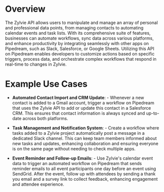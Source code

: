 # Overview

The Zylvie API allows users to manipulate and manage an array of personal and professional data points, from managing contacts to automating calendar events and task lists. With its comprehensive suite of features, businesses can automate workflows, sync data across various platforms, and enhance productivity by integrating seamlessly with other apps on Pipedream, such as Slack, Salesforce, or Google Sheets. Utilizing this API on Pipedream enables developers to customize actions based on specific triggers, process data, and orchestrate complex workflows that respond in real-time to changes in Zylvie.

# Example Use Cases

- **Automated Contact Import and CRM Update**: - Whenever a new contact is added to a Gmail account, trigger a workflow on Pipedream that uses the Zylvie API to add or update this contact in a Salesforce CRM. This ensures that contact information is always synced and up-to-date across both platforms.

- **Task Management and Notification System**: - Create a workflow where tasks added to a Zylvie project automatically post a message in a dedicated Slack channel. This can keep team members informed about new tasks and updates, enhancing collaboration and ensuring everyone is on the same page without needing to check multiple apps.

- **Event Reminder and Follow-up Emails**: - Use Zylvie's calendar event data to trigger an automated workflow on Pipedream that sends reminder emails to all event participants one day before an event using SendGrid. After the event, follow up with attendees by sending a thank you email and a survey link to collect feedback, enhancing engagement and attendee experience.
